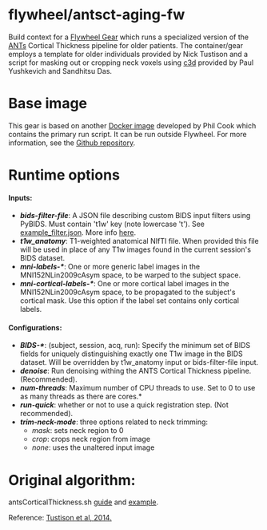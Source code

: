 # flywheel/antsct-aging-fw
Build context for a [Flywheel Gear](https://github.com/flywheel-io/gears/tree/master/spec) which runs a specialized version of the [ANTs](https://github.com/ANTsX/ANTs) Cortical Thickness pipeline for older patients. The container/gear employs a template for older individuals provided by Nick Tustison and a script for masking out or cropping neck voxels using [c3d](https://github.com/pyushkevich/c3d) provided by Paul Yushkevich and Sandhitsu Das.

# Base image 
This gear is based on another [Docker image](https://hub.docker.com/repository/docker/cookpa/antsct-aging/general) developed by Phil Cook which contains the primary run script. It can be run outside Flywheel. For more information, see the [Github repository](https://github.com/ftdc-picsl/antsct-aging).

# Runtime options
#### Inputs:
- ***bids-filter-file***: A JSON file describing custom BIDS input filters using PyBIDS. Must contain 't1w' key (note lowercase 't'). See [example_filter.json](https://github.com/willtack/antsct-aging-fw/blob/master/example_filter.json). More info [here](https://fmriprep.readthedocs.io/en/latest/faq.html#how-do-I-select-only-certain-files-to-be-input-to-fMRIPrep).
- ***t1w_anatomy***: T1-weighted anatomical NIfTI file. When provided this file will be used in place of any T1w images found in the current session's BIDS dataset.
- ***mni-labels-\****: One or more generic label images in the MNI152NLin2009cAsym space, to be warped to the subject space.
- ***mni-cortical-labels-\****: One or more cortical label images in the MNI152NLin2009cAsym space, to be propagated to the subject's cortical mask. Use this option if the label set contains only cortical labels.

#### Configurations:
- ***BIDS-\****: (subject, session, acq, run): Specify the minimum set of BIDS fields for uniquely distinguishing exactly one T1w image in the BIDS dataset. Will be overridden by t1w_anatomy input or bids-filter-file input.
- ***denoise***: Run denoising withing the ANTS Cortical Thickness pipeline. (Recommended).
- ***num-threads***: Maximum number of CPU threads to use. Set to 0 to use as many threads as there are cores.*
- ***run-quick***: whether or not to use a quick registration step. (Not recommended).
- ***trim-neck-mode***: three options related to neck trimming:
    - *mask*: sets neck region to 0
    - *crop*: crops neck region from image
    - *none*: uses the unaltered input image

# Original algorithm:
antsCorticalThickness.sh [guide](https://github.com/ANTsX/ANTs/wiki/antsCorticalThickness-and-antsLongitudinalCorticalThickness-output) and [example](https://github.com/ntustison/antsCorticalThicknessExample).

Reference: [Tustison et al, 2014.](http://dx.doi.org/10.1016/j.neuroimage.2014.05.044)
